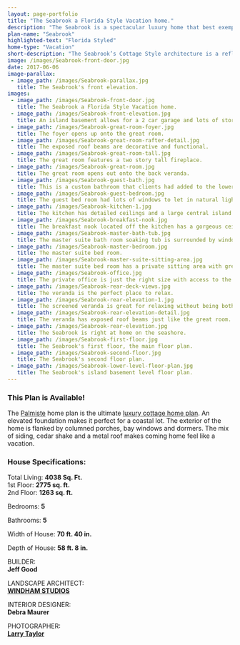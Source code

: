 ```yaml
---
layout: page-portfolio
title: "The Seabrook a Florida Style Vacation home."
description: "The Seabrook is a spectacular luxury home that best exemplifies our custom home design work"
plan-name: "Seabrook"
highlighted-text: "Florida Styled"
home-type: "Vacation"
short-description: "The Seabrook’s Cottage Style architecture is a reflection of the Florida styled heritage of its island location. This is confirmed with its galvanized metal roof, white colored trim, exposed rafters, and lattice accents. This home’s waterfront setting was captured by our firm’s thoughtful design solution in this luxury home plan."
image: /images/Seabrook-front-door.jpg
date: 2017-06-06
image-parallax:
 - image_path: /images/Seabrook-parallax.jpg
   title: The Seabrook's front elevation.
images:
 - image_path: /images/Seabrook-front-door.jpg
   title: The Seabrook a Florida Style Vacation home.
 - image_path: /images/Seabrook-front-elevation.jpg
   title: An island basement allows for a 2 car garage and lots of storage on a smaller lot.
 - image_path: /images/Seabrook-great-room-foyer.jpg
   title: The foyer opens up onto the great room.
 - image_path: /images/Seabrook-great-room-rafter-detail.jpg
   title: The exposed roof beams are decorative and functional.
 - image_path: /images/Seabrook-great-room-tall.jpg
   title: The great room features a two story tall fireplace.
 - image_path: /images/Seabrook-great-room.jpg
   title: The great room opens out onto the back veranda.
 - image_path: /images/Seabrook-guest-bath.jpg
   title: This is a custom bathroom that clients had added to the lower level.
 - image_path: /images/Seabrook-guest-bedroom.jpg
   title: The guest bed room had lots of windows to let in natural light.
 - image_path: /images/Seabrook-kitchen-1.jpg
   title: The kitchen has detailed ceilings and a large central island.
 - image_path: /images/Seabrook-breakfast-nook.jpg
   title: The breakfast nook located off the kitchen has a gorgeous ceiling and great views.
 - image_path: /images/Seabrook-master-bath-tub.jpg
   title: The master suite bath room soaking tub is surrounded by windows.
 - image_path: /images/Seabrook-master-bedroom.jpg
   title: The master suite bed room.
 - image_path: /images/Seabrook-master-suite-sitting-area.jpg
   title: The master suite bed room has a private sitting area with great views.
 - image_path: /images/Seabrook-office.jpg
   title: The private office is just the right size with access to the veranda.
 - image_path: /images/Seabrook-rear-deck-views.jpg
   title: The veranda is the perfect place to relax.
 - image_path: /images/Seabrook-rear-elevation-1.jpg
   title: The screened veranda is great for relaxing without being bothered by bugs.
 - image_path: /images/Seabrook-rear-elevation-detail.jpg
   title: The veranda has exposed roof beams just like the great room.
 - image_path: /images/Seabrook-rear-elevation.jpg
   title: The Seabrook is right at home on the seashore.
 - image_path: /images/Seabrook-first-floor.jpg
   title: The Seabrook's first floor, the main floor plan.
 - image_path: /images/Seabrook-second-floor.jpg
   title: The Seabrook's second floor plan.
 - image_path: /images/Seabrook-lower-level-floor-plan.jpg
   title: The Seabrook's island basement level floor plan.
---
```

### This Plan is Available!
The [Palmiste](https://saterdesign.com/products/palmiste-luxury-cottage-house-plan) home plan is the ultimate [luxury cottage home plan](https://saterdesign.com/collections/cottage-house-plans). An elevated foundation makes it perfect for a coastal lot. The exterior of the home is flanked by columned porches, bay windows and dormers. The mix of siding, cedar shake and a metal roof makes coming home feel like a vacation.

### House Specifications:
Total Living:  **4038 Sq. Ft.**   
   1st Floor:  **2775 sq. ft.**   
   2nd Floor:  **1263 sq. ft.**   

Bedrooms:  **5**

Bathrooms:  **5**

Width of House:  **70 ft. 40 in.**

Depth of House:  **58 ft. 8 in.**

BUILDER:<br>
**Jeff Good**

LANDSCAPE ARCHITECT:<br>
**[WINDHAM STUDIOS](http://www.windhamstudio.com "WINDHAM STUDIOS")**

INTERIOR DESIGNER:<br>
**Debra Maurer**

PHOTOGRAPHER:<br>
**[Larry Taylor](http://www.taylorarchitecturalphotography.com/ "Larry Taylor Photography")**

